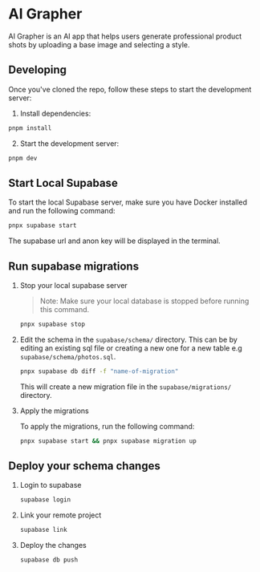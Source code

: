 # AI Grapher

AI Grapher is an AI app that helps users generate professional product shots by uploading a base image and selecting a style.


## Developing

Once you've cloned the repo, follow these steps to start the development server:

1. Install dependencies:

```bash
pnpm install
```

2. Start the development server:

```bash
pnpm dev
```

## Start Local Supabase

To start the local Supabase server, make sure you have Docker installed and run the following command:

```bash
pnpx supabase start
```

The supabase url and anon key will be displayed in the terminal.

## Run supabase migrations

1. Stop your local supabase server

    > Note: Make sure your local database is stopped before running this command. 

    ```bash
    pnpx supabase stop
    ```

2. Edit the schema in the `supabase/schema/` directory. This can be by editing an existing sql file or creating a new one for a new table e.g `supabase/schema/photos.sql`.

    ```bash
    pnpx supabase db diff -f "name-of-migration"
    ```

    This will create a new migration file in the `supabase/migrations/` directory.


3. Apply the migrations

    To apply the migrations, run the following command:

    ```bash
    pnpx supabase start && pnpx supabase migration up
    ```


## Deploy your schema changes 

1. Login to supabase

    ```bash
    supabase login
    ```

2. Link your remote project

    ```bash
    supabase link
    ```

3. Deploy the changes

    ```bash
    supabase db push
    ```

